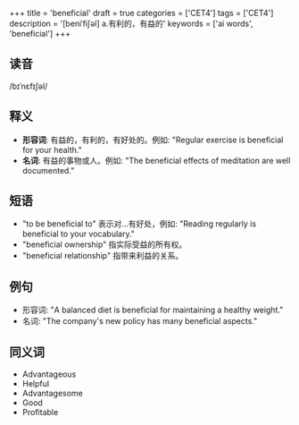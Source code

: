 +++
title = 'beneficial'
draft = true
categories = ['CET4']
tags = ['CET4']
description = '[beniˈfi∫əl] a.有利的，有益的'
keywords = ['ai words', 'beneficial']
+++

## 读音
/bɪˈnɛfɪʃəl/

## 释义
- **形容词**: 有益的，有利的，有好处的。例如: "Regular exercise is beneficial for your health."
- **名词**: 有益的事物或人。例如: "The beneficial effects of meditation are well documented."

## 短语
- "to be beneficial to" 表示对...有好处，例如: "Reading regularly is beneficial to your vocabulary."
- "beneficial ownership" 指实际受益的所有权。
- "beneficial relationship" 指带来利益的关系。

## 例句
- 形容词: "A balanced diet is beneficial for maintaining a healthy weight."
- 名词: "The company's new policy has many beneficial aspects."

## 同义词
- Advantageous
- Helpful
- Advantagesome
- Good
- Profitable
